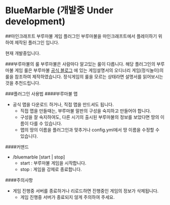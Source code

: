 # BlueMarble (개발중 Under development)

##마인크래프트 부루마불 게임 플러그인
부루마불을 마인크래프트에서 플레이하기 위하여 제작된 플러그인 입니다. 

현재 개발중입니다.

###부루마불의 룰
부루마불은 사람마다 알고있는 룰이 다릅니다. 해당 플러그인의 부루마불 게임 룰은 부루마불 [공식 블로그](https://blog.naver.com/bmcreaart/221089067964)
에 있는 게임설명서의 오디너리 게임(정식놀이)의 룰을 참조하여 제작하였습니다. 정식게임의 룰을 모르는 상태라면 설명서를 읽어보시는것을 추천드립니다.

###플러그인 사용법
####부루마불 맵
* 공식 맵을 다운로드 하거나, 직접 맵을 만드셔도 됩니다.
    * 직접 맵을 만들때는, 부루마불 말판의 구성을 숙지하고 만들어야 합니다.
    * 구성을 잘 숙지하여도, 다른 시기의 출시된 부루마불의 정보를 보았다면 땅의 이름이 다를 수 있습니다.
    * 맵의 땅의 이름을 플러그인과 맞추거나 config.yml에서 땅 이름을 수정할 수 있습니다.
    
####커맨드
* /bluemarble [start | stop]
    * start : 부루마불 게임을 시작합니다.
    * stop : 게임을 강제로 종료합니다.
    
####주의사항
* 게임 진행중 서버를 종료하거나 리로드하면 진행중인 게임의 정보가 삭제됩니다.
    * 게임 진행중 서버가 종료되지 않게 주의하여 주세요.
    